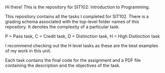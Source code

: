 Hi there! This is the repository for SIT102: Introduction to Programming.

This repository contains all the tasks I completed for SIT102.
There is a grading schema associated with the top-level folder names of this repository. It denotes the complexity of a particular task.

P = Pass task,
C = Credit task,
D = Distinction task,
H = High Distinction task

I recommend checking out the H level tasks as these are the best examples of my work in this unit.

Each task contains the final code for the assignment and a PDF file containing the description and the objectives of the task.
